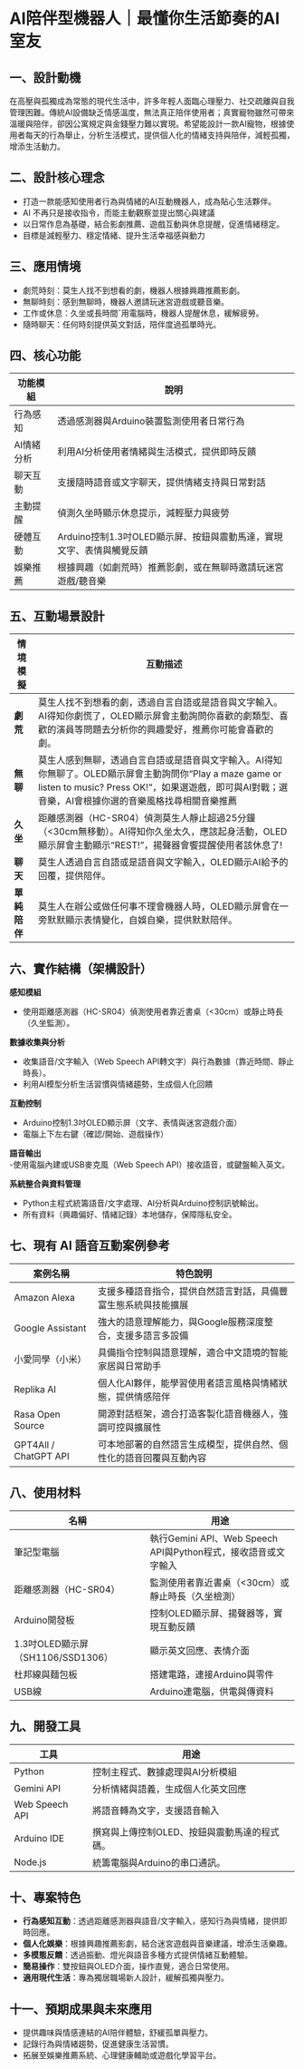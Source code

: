 # AI陪伴型機器人｜最懂你生活節奏的AI室友


## 一、設計動機

在高壓與孤獨成為常態的現代生活中，許多年輕人面臨心理壓力、社交疏離與自我管理困難。傳統AI設備缺乏情感溫度，無法真正陪伴使用者；真實寵物雖然可帶來溫暖與陪伴，卻因公寓規定與金錢壓力難以實現。希望能設計一款AI寵物，根據使用者每天的行為舉止，分析生活模式，提供個人化的情緒支持與陪伴，減輕孤獨，增添生活動力。

## 二、設計核心理念

- 打造一款能感知使用者行為與情緒的AI互動機器人，成為貼心生活夥伴。  
- AI 不再只是接收指令，而能主動觀察並提出關心與建議  
- 以日常作息為基礎，結合影劇推薦、遊戲互動與休息提醒，促進情緒穩定。
- 目標是減輕壓力、穩定情緒、提升生活幸福感與動力


## 三、應用情境

- 劇荒時刻：莫生人找不到想看的劇，機器人根據興趣推薦影劇。
- 無聊時刻：感到無聊時，機器人邀請玩迷宮遊戲或聽音樂。
- 工作或休息：久坐或長時間ˇ用電腦時，機器人提醒休息，緩解疲勞。
- 隨時聊天：任何時刻提供英文對話，陪伴度過孤單時光。


## 四、核心功能

| 功能模組         | 說明                                         |
|------------------|----------------------------------------------|
| 行為感知         | 透過感測器與Arduino裝置監測使用者日常行為       |
| AI情緒分析       | 利用AI分析使用者情緒與生活模式，提供即時反饋     |
| 聊天互動         | 支援隨時語音或文字聊天，提供情緒支持與日常對話  |
| 主動提醒         | 偵測久坐時顯示休息提示，減輕壓力與疲勞  |
| 硬體互動         | Arduino控制1.3吋OLED顯示屏、按鈕與震動馬達，實現文字、表情與觸覺反饋   |
| 娛樂推薦         | 根據興趣（如劇荒時）推薦影劇，或在無聊時邀請玩迷宮遊戲/聽音樂   |

## 五、互動場景設計

| **情境模擬** | **互動描述** |
|--------------|---------------|
| **劇荒** | 莫生人找不到想看的劇，透過自言自語或是語音與文字輸入。AI得知你劇慌了，OLED顯示屏會主動詢問你喜歡的劇類型、喜歡的演員等問題去分析你的興趣愛好，推薦你可能會喜歡的劇。 |
| **無聊** | 莫生人感到無聊，透過自言自語或是語音與文字輸入。AI得知你無聊了。OLED顯示屏會主動詢問你“Play a maze game or listen to music? Press OK!”，如果選遊戲，即可與AI對戰；選音樂，AI會根據你選的音樂風格找尋相關音樂推薦|
| **久坐** | 距離感測器（HC-SR04）偵測莫生人靜止超過25分鐘（<30cm無移動）。AI得知你久坐太久，應該起身活動，OLED顯示屏會主動顯示“REST!”，揚聲器會饗提醒使用者該休息了! |
| **聊天** | 莫生人透過自言自語或是語音與文字輸入，OLED顯示AI給予的回覆，提供陪伴。 |
| **單純陪伴** | 莫生人在辦公或做任何事不理會機器人時，OLED顯示屏會在一旁默默顯示表情變化，自娛自樂，提供默默陪伴。 |


## 六、實作結構（架構設計）

**感知模組**  
   - 使用距離感測器（HC-SR04）偵測使用者靠近書桌（<30cm）或靜止時長（久坐監測）。

**數據收集與分析**  
   - 收集語音/文字輸入（Web Speech API轉文字）與行為數據（靠近時間、靜止時長）。
   - 利用AI模型分析生活習慣與情緒趨勢，生成個人化回饋  

**互動控制**  
   - Arduino控制1.3吋OLED顯示屏（文字、表情與迷宮遊戲介面） 
   - 電腦上下左右鍵（確認/開始、遊戲操作）
     

**語音輸出**  
   -使用電腦內建或USB麥克風（Web Speech API）接收語音，或鍵盤輸入英文。

**系統整合與資料管理**  
   - Python主程式統籌語音/文字處理、AI分析與Arduino控制訊號輸出。
   - 所有資料（興趣偏好、情緒記錄）本地儲存，保障隱私安全。


## 七、現有 AI 語音互動案例參考

| 案例名稱                | 特色說明                                                       |
|-----------------------|--------------------------------------------------------------|
| Amazon Alexa          | 支援多種語音指令，提供自然語言對話，具備豐富生態系統與技能擴展      |
| Google Assistant      | 強大的語意理解能力，與Google服務深度整合，支援多語言多設備          |
| 小愛同學（小米）         | 具備指令控制與語意理解，適合中文語境的智能家居與日常助手               |
| Replika AI            | 個人化AI夥伴，能學習使用者語言風格與情緒狀態，提供情感陪伴            |
| Rasa Open Source      | 開源對話框架，適合打造客製化語音機器人，強調可控與擴展性               |
| GPT4All / ChatGPT API | 可本地部署的自然語言生成模型，提供自然、個性化的語音回覆與互動內容       |


## 八、使用材料

| 名稱               | 用途                                   |
|------------------|--------------------------------------|
| 筆記型電腦  | 執行Gemini API、Web Speech API與Python程式，接收語音或文字輸入                    |
| 距離感測器（HC-SR04）     | 監測使用者靠近書桌（<30cm）或靜止時長（久坐檢測）      |
| Arduino開發板    | 控制OLED顯示屏、揚聲器等，實現互動反饋                   |
| 1.3吋OLED顯示屏（SH1106/SSD1306）| 顯示英文回應、表情介面 |
| 杜邦線與麵包板| 搭建電路，連接Arduino與零件                 |
| USB線        |Arduino連電腦，供電與傳資料                  |


## 九、開發工具

| 工具                | 用途                                  |
|-------------------|-------------------------------------|
| Python            | 控制主程式、數據處理與AI分析模組                   |
| Gemini API| 分析情緒與語義，生成個人化英文回應         |
| Web Speech API      | 將語音轉為文字，支援語音輸入          |
| Arduino IDE    | 撰寫與上傳控制OLED、按鈕與震動馬達的程式碼。                         |
| Node.js          | 統籌電腦與Arduino的串口通訊。                         |

## 十、專案特色

- **行為感知互動**：透過距離感測器與語音/文字輸入，感知行為與情緒，提供即時回應。
- **個人化娛樂**：根據興趣推薦影劇，結合迷宮遊戲與音樂建議，增添生活樂趣。
- **多模態反饋**：透過振動、燈光與語音多種方式提供情緒互動體驗。  
- **簡易操作**：雙按鈕與OLED介面，操作直覺，適合日常使用。 
- **適用現代生活**：專為獨居職場新人設計，緩解孤獨與壓力。

## 十一、預期成果與未來應用

- 提供趣味與情感連結的AI陪伴體驗，舒緩孤單與壓力。
-  記錄行為與情緒趨勢，促進健康生活習慣。
-  拓展至娛樂推薦系統、心理健康輔助或遊戲化學習平台。


